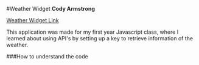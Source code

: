 #Weather Widget
**Cody Armstrong**
  
[Weather Widget Link](http://arms0333.github.io/weather_widget/ "Ottawa weather Widget")
 
   This application was made for my first year Javascript class, where I learned about using API's by setting up a key to retrieve information of the weather.

###How to understand the code
 
 

